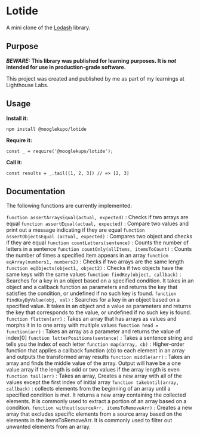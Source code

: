 # Lotide

A mini clone of the [Lodash](https://lodash.com) library.

## Purpose

**_BEWARE:_ This library was published for learning purposes. It is _not_ intended for use in production-grade software.**

This project was created and published by me as part of my learnings at Lighthouse Labs. 

## Usage

**Install it:**

`npm install @mooglekupo/lotide`

**Require it:**

`const _ = require('@mooglekupo/lotide');`

**Call it:**

`const results = _.tail([1, 2, 3]) // => [2, 3]`

## Documentation

The following functions are currently implemented:

`function assertArraysEqual(actual, expected)` : Checks if two arrays are equal
`function assertEqual(actual, expected)` : Compare two values and print out a message indicating if they are equal
`function assertObjectsEqual (actual, expected)` : Compares two object and checks if they are equal
`function countLetters(sentence)` : Counts the number of letters in a sentence
`function countOnly(allItems, itemsToCount)` : Counts the number of times a specified item appears in an array
`function eqArray(numbers1, numbers2)` : Checks if two arrays are the same length
`function eqObjects(object1, object2)` : Checks if two objects have the same keys with the same values
`function findKey(object, callback)` : Searches for a key in an object based on a specified condition. It takes in an object and a callback function as parameters and returns the key that satisfies the condition, or undefined if no such key is found.
`function findKeyByValue(obj, val)` : Searches for a key in an object based on a specified value. It takes in an object and a value as parameters and returns the key that corresponds to the value, or undefined if no such key is found.
`function flatten(arr)` : Takes an array that has arrays as values and morphs it in to one array with multiple values
`function head = function(arr)` : Takes an array as a parameter and returns the value of index[0]
`function letterPositions(sentence)` : Takes a sentence string and tells you the index of each letter
`function map(array, cb)` : Higher-order function that applies a callback function (cb) to each element in an array and outputs the transformed array results
`function middle(arr)` : Takes an array and finds the middle value of the array. Output will have be a one value array if the length is odd or two values if the array length is even
`function tail(arr)` : Takes an array, Creates a new array with all of the values except the first index of initial array
`function takeUntil(array, callback)` : collects elements from the beginning of an array until a specified condition is met. It returns a new array containing the collected elements. It is commonly used to extract a portion of an array based on a condition.
`function without(sourceArr, itemsToRemoveArr)` : Creates a new array that excludes specific elements from a source array based on the elements in the itemsToRemoveArr. It is commonly used to filter out unwanted elements from an array.
